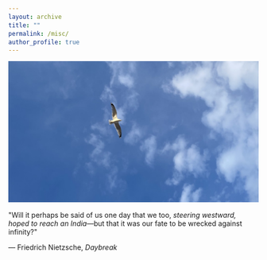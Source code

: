 ```yaml
---
layout: archive
title: ""
permalink: /misc/
author_profile: true
---
```


<img src="/images/misc.jpg" alt="Seagull in Québec" class="inline"/>

"Will it perhaps be said of us one day that we too, *steering westward, hoped to reach an India*—but that it was our fate to be wrecked against infinity?"

— Friedrich Nietzsche, *Daybreak*
